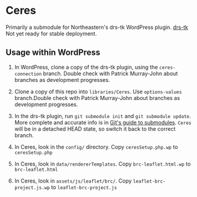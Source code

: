 # Ceres
Primarily a submodule for Northeastern's drs-tk WordPress plugin.  [drs-tk](https://github.com/NEU-Libraries/drs-toolkit-wp-plugin)
Not yet ready for stable deployment.

## Usage within WordPress
1. In WordPress, clone a copy of the drs-tk plugin, using the `ceres-connection` branch. Double check with Patrick Murray-John about branches as development progresses.
2. Clone a copy of this repo into `libraries/Ceres`. Use `options-values` branch.Double check with Patrick Murray-John about branches as development progresses.
3. In the drs-tk plugin, run `git submodule init` and `git submodule update`. More complete and accurate info is in [Git's guide to submodules](https://git-scm.com/book/en/v2/Git-Tools-Submodules). `Ceres` will be in a detached HEAD state, so switch it back to the correct branch.

4. In Ceres, look in the `config/` directory. Copy `ceresSetup.php.wp` to `ceresSetup.php`
5. In Ceres, look in `data/rendererTemplates`. Copy `brc-leaflet.html.wp` to `brc-leaflet.html`
6. In Ceres, look in `assets/js/leaflet/brc/`. Copy `leaflet-brc-project.js.wp` to `leaflet-brc-project.js`
